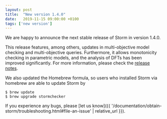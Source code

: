 ```yaml
---
layout: post
title:  "New version 1.4.0"
date:   2019-11-15 09:00:00 +0100
tags: ['new version']
---
```


We are happy to announce the next stable release of Storm in version 1.4.0.
<!--more-->

This release features, among others, updates in multi-objective model checking and multi-objective queries.
Furthermore, it allows monotonicity checking in parametric models, and the analysis of DFTs has been improved significantly. 
For more information, please check the [release notes](https://github.com/moves-rwth/storm/releases/tag/1.4.0).

We also updated the Homebrew formula, so users who installed Storm via homebrew are able to update Storm by

```console
$ brew update
$ brew upgrade stormchecker
```

If you experience any bugs, please [let us know]({{ '/documentation/obtain-storm/troubleshooting.html#file-an-issue' | relative_url }}).
